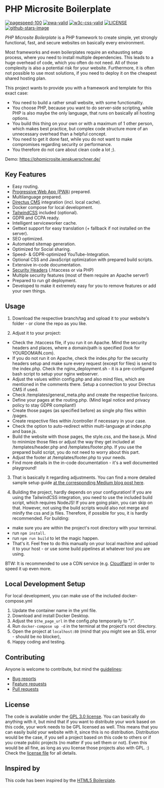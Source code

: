 # PHP Microsite Boilerplate

[![pagespeed-100](https://img.shields.io/badge/Lighthouse%20PageSpeed-100-success.svg)](https://pagespeed.web.dev/report?utm_source=psi&utm_medium=redirect&url=https://phpmicrosite.jenskuerschner.de)
[![pwa-valid](https://img.shields.io/badge/PWA-valid-success.svg)](https://phpmicrosite.jenskuerschner.de/)
[![w3c-css-valid](https://img.shields.io/badge/W3C%20CSS-valid-success.svg)](https://jigsaw.w3.org/css-validator/validator?uri=https%3A%2F%2Fphpmicrosite.jenskuerschner.de%2F&profile=css3svg&usermedium=all)
[![LICENSE](https://img.shields.io/badge/license-GPL%203.0-blue.svg)](https://github.com/jekuer/php-microsite-boilerplate/blob/master/LICENSE.txt)
[![github-stars-image](https://img.shields.io/github/stars/jekuer/php-microsite-boilerplate.svg?label=github%20stars)](https://github.com/jekuer/php-microsite-boilerplate)

_PHP Microsite Boilerplate_ is a PHP framework to create simple, yet strongly functional, fast, and secure websites on basically every environment.

Most frameworks and even boilerplates require an exhausting setup process, where you need to install multiple dependencies. 
This leads to a huge overhead of code, which you often do not need. All of those complexity is also a potential risk for your website. 
Furthermore, it is often not possible to use most solutions, if you need to deploy it on the cheapest shared hosting plan.

This project wants to provide you with a framework and template for this exact case:

* You need to build a rather small website, with some functionality.
* You choose PHP, because you want to do server-side scripting, while PHP is also maybe the only language, that runs on basically all hosting options.
* You build this thing on your own or with a maximum of 1 other person, which makes best practice, but complex code structure more of an unnecessary overhead than a helpful concept.
* You need to get it done fast, while you do not want to make compromises regarding security or performance.
* You therefore do not care about clean code a lot ;).

Demo: <https://phpmicrosite.jenskuerschner.de/>

## Key Features

* Easy routing.
* [Progressive Web App (PWA)](https://web.dev/progressive-web-apps/) prepared.
* Multilanguage prepared.
* [Directus CMS](https://directus.io/) integration (incl. local cache).
* Docker compose for local development.
* [TailwindCSS](https://tailwindcss.com/) included (optional).
* GDPR and CCPA ready.
* Intelligent serviceworker cache.
* Gettext support for easy translation (+ fallback if not installed on the server).
* SEO optimized.
* Automated sitemap generation.
* Optimized for Social sharing.
* Speed- & GDPR-optimized YouTube-Integration.
* Optional CSS and JavaScript optimization with prepared build scripts.
* Extensive in-code documentation.
* [Security Headers](https://securityheaders.com/) (.htaccess or via PHP)
* Multiple security features (most of them require an Apache server!)
* Prepared to run git deployment.
* Developed to make it extremely easy for you to remove features or add your own things.

## Usage

1. Download the respective branch/tag and upload it to your website's folder - or clone the repo as you like.

2. Adjust it to your project: 
  * Check the .htaccess file, if you run it on Apache. Mind the security headers and places, where a domain/path is specified (look for YOURDOMAIN.com). 
  * If you do not run it on Apache, check the index.php for the security headers setup and make sure every request (except for files) is send to the index.php. Check the nginx_deployment.sh - it is a pre-configured bash script to setup your nginx webserver. 
  * Adjust the values within config.php and also mind files, which are mentioned in the comments there. Setup a connection to your Directus CMS if used.
  * Check /templates/general_meta.php and create the respective favicons. 
  * Define your pages at the routing.php. (Mind legal notice and privacy policy to stay GDPR compliant!) 
  * Create those pages (as specified before) as single php files within /pages. 
  * Create respective files within /controller if necessary in your case. 
  * Check the option to auto-redirect within multi-language at index.php and base.js. 
  * Build the website with those pages, the style.css, and the base.js. Mind to minimize those files or adjust the way they get included at /templates/header.php and /templates/footer.php. If you use the prepared build script, you do not need to worry about this part. 
  * Adjust the footer at /templates/footer.php to your needs. 
  * Find more details in the in-code documentation - it's a well documented playground!

3. That is basically it regarding adjustments. You can find a more detailed sample setup guide [at the corresponding Medium blog post here](https://jenskuerschner.medium.com/build-a-kick-ass-php-microsite-in-under-4h-f21b27b904d2).

4. Building the project, hardly depends on your configuration! If you are using the TailwindCSS integration, you need to use the included build script, which requires NodeJS! If you are going plain, you can skip on that. However, not using the build scripts would also not merge and minify the css and js files. Therefore, if possible for you, it is hardly recommended. For building:
  * make sure you are within the project's root directory with your terminal.
  * run `npm install`.
  * run `npm run build` to let the magic happen.
  * That's it. Feel free to do this manually on your local machine and upload it to your host - or use some build pipelines at whatever tool you are using.

BTW: It is recommended to use a CDN service (e.g. [Cloudflare](https://www.cloudflare.com/)) in order to speed it up even more.

## Local Development Setup

For local development, you can make use of the included docker-compose.yml
1. Update the container name in the yml file.
2. Download and install Docker Desktop.
3. Adjust the `$the_page_url` in the config.php temporarily to "/".
4. Run `docker-compose up -d` in the terminal at the project's root directory.
5. Open the project at `localhost:80` (mind that you might see an SSL error - should be no blocker),
6. Happy coding and testing.

## Contributing

Anyone is welcome to contribute, but mind the [guidelines](.github/CONTRIBUTING.md):

* [Bug reports](.github/CONTRIBUTING.md#bugs)
* [Feature requests](.github/CONTRIBUTING.md#features)
* [Pull requests](.github/CONTRIBUTING.md#pull-requests)

## License

The code is available under the [GPL 3.0 license](LICENSE.txt).
You can basically do anything with it, but mind that if you want to distribute your work based on this code, your work needs to be GPL licensed as well.
This means that you can easily build your website with it, since this is no distribution. Distribution would be the case, if you sell a project based on this code to others or if you create public projects (no matter if you sell them or not). Even this would be all fine, as long as you license those projects also with GPL. :)
Check the [license file](LICENSE.txt) for all details.


## Inspired by

This code has been inspired by the [HTML5 Boilerplate](https://github.com/h5bp/html5-boilerplate).

